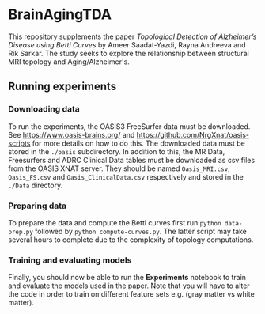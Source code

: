 # BrainAgingTDA

This repository supplements the paper *Topological Detection of Alzheimer’s Disease using Betti Curves* by Ameer Saadat-Yazdi, Rayna Andreeva and Rik Sarkar. The study seeks to explore the relationship between structural MRI topology and Aging/Alzheimer's.

## Running experiments
### Downloading data
To run the experiments, the OASIS3 FreeSurfer data must be downloaded. See https://www.oasis-brains.org/ and https://github.com/NrgXnat/oasis-scripts for more details on how to do this. The downloaded data must be stored in the `./oasis` subdirectory. In addition to this, the MR Data, Freesurfers and ADRC Clinical Data tables must be downloaded as csv files from the OASIS XNAT server. They should be named `Oasis_MRI.csv`, `Oasis_FS.csv` and `Oasis_ClinicalData.csv` respectively and stored in the `./Data` directory.

### Preparing data
To prepare the data and compute the Betti curves first run `python data-prep.py` followed by `python compute-curves.py`. The latter script may take several hours to complete due to the complexity of topology computations.

### Training and evaluating models
Finally, you should now be able to run the **Experiments** notebook to train and evaluate the models used in the paper. Note that you will have to alter the code in order to train on different feature sets e.g. (gray matter vs white matter).
